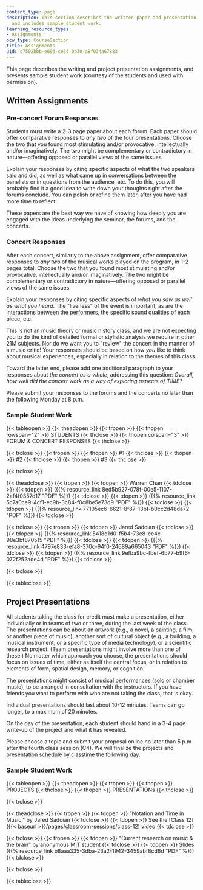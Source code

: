```yaml
---
content_type: page
description: This section describes the written paper and presentation assignments,
  and includes sample student work.
learning_resource_types:
- Assignments
ocw_type: CourseSection
title: Assignments
uid: c7502bbb-e093-ce34-0b30-a8f034a67883
---
```


This page describes the writing and project presentation assignments, and presents sample student work (courtesy of the students and used with permission).

Written Assignments
-------------------

### Pre-concert Forum Responses

Students must write a 2-3 page paper about each forum. Each paper should offer comparative responses to _any two_ of the four presentations. Choose the two that you found most stimulating and/or provocative, intellectually and/or imaginatively. The two might be complementary or contradictory in nature—offering opposed or parallel views of the same issues.

Explain your responses by citing specific aspects of what the two speakers said and did, as well as what came up in conversations between the panelists or in questions from the audience, etc. To do this, you will probably find it a good idea to write down your thoughts right after the forums conclude. You can polish or refine them later, after you have had more time to reflect.

These papers are the best way we have of knowing how deeply you are engaged with the ideas underlying the seminar, the forums, and the concerts.

### Concert Responses

After each concert, similarly to the above assignment, offer comparative responses to _any two_ of the musical works played on the program, in 1-2 pages total. Choose the two that you found most stimulating and/or provocative, intellectually and/or imaginatively. The two might be complementary or contradictory in nature—offering opposed or parallel views of the same issues.

Explain your responses by citing specific aspects of _what you saw as well as what you heard_. The "liveness" of the event is important, as are the interactions between the performers, the specific sound qualities of each piece, etc.

This is not an music theory or music history class, and we are not expecting you to do the kind of detailed formal or stylistic analysis we require in other 21M subjects. Nor do we want you to "review" the concert in the manner of a music critic! Your responses should be based on how _you_ like to think about musical experiences, especially in relation to the themes of this class.

Toward the latter end, please add one additional paragraph to your responses about _the concert as a whole_, addressing this question: _Overall, how well did the concert work as a way of exploring aspects of TIME?_

Please submit your responses to the forums and the concerts no later than the following Monday at 8 p.m.

### Sample Student Work

{{< tableopen >}}
{{< theadopen >}}
{{< tropen >}}
{{< thopen rowspan="2" >}}
STUDENTS
{{< thclose >}}
{{< thopen colspan="3" >}}
FORUM & CONCERT RESPONSES
{{< thclose >}}

{{< trclose >}}
{{< tropen >}}
{{< thopen >}}
#1
{{< thclose >}}
{{< thopen >}}
#2
{{< thclose >}}
{{< thopen >}}
#3
{{< thclose >}}

{{< trclose >}}

{{< theadclose >}}
{{< tropen >}}
{{< tdopen >}}
Warren Chan
{{< tdclose >}}
{{< tdopen >}}
({{% resource_link 8ed5b927-078f-00e5-1107-2af4f0357d17 "PDF" %}})
{{< tdclose >}}
{{< tdopen >}}
({{% resource_link 5c7a0ce9-4cf1-ec9b-3c84-f0c8be5e73d9 "PDF" %}})
{{< tdclose >}}
{{< tdopen >}}
({{% resource_link 77105ec6-6621-8f87-13bf-b0cc2d48da72 "PDF" %}})
{{< tdclose >}}

{{< trclose >}}
{{< tropen >}}
{{< tdopen >}}
Jared Sadoian
{{< tdclose >}}
{{< tdopen >}}
({{% resource_link 5418d1d0-f5b4-73e8-ce4c-98e3bf870515 "PDF" %}})
{{< tdclose >}}
{{< tdopen >}}
({{% resource_link 4797e833-efa8-370c-94f0-24689a665043 "PDF" %}})
{{< tdclose >}}
{{< tdopen >}}
({{% resource_link 9efba9bc-fbef-6b77-b9f6-072f252ade4d "PDF" %}})
{{< tdclose >}}

{{< trclose >}}

{{< tableclose >}}

**Project Presentations**
-------------------------

All students taking the class for credit must make a presentation, either individually or in teams of two or three, during the last week of the class. The presentations can be about an artwork (e.g., a novel, a painting, a film, or another piece of music), another sort of cultural object (e.g., a building, a musical instrument, or a specific type of media technology), or a scientific research project. (Team presentations might involve more than one of these.) No matter which approach you choose, the presentations should focus on issues of time, either as itself the central focus, or in relation to elements of form, spatial design, memory, or cognition.

The presentations might consist of musical performances (solo or chamber music), to be arranged in consultation with the instructors. If you have friends you want to perform with who are not taking the class, that is okay.

Individual presentations should last about 10-12 minutes. Teams can go longer, to a maximum of 20 minutes.

On the day of the presentation, each student should hand in a 3-4 page write-up of the project and what it has revealed.

Please choose a topic and submit your proposal online no later than 5 p.m after the fourth class session (C4). We will finalize the projects and presentation schedule by classtime the following day.

### Sample Student Work

{{< tableopen >}}
{{< theadopen >}}
{{< tropen >}}
{{< thopen >}}
PROJECTS
{{< thclose >}}
{{< thopen >}}
PRESENTATIONs
{{< thclose >}}

{{< trclose >}}

{{< theadclose >}}
{{< tropen >}}
{{< tdopen >}}
"Notation and Time in Music," by Jared Sadoian
{{< tdclose >}}
{{< tdopen >}}
See the [Class 12]({{< baseurl >}}/pages/classroom-sessions/class-12) video
{{< tdclose >}}

{{< trclose >}}
{{< tropen >}}
{{< tdopen >}}
"Current research on music & the brain" by anonymous MIT student
{{< tdclose >}}
{{< tdopen >}}
Slides ({{% resource_link b8aaa335-3dba-23a2-1942-3459abf8cd6d "PDF" %}})
{{< tdclose >}}

{{< trclose >}}

{{< tableclose >}}